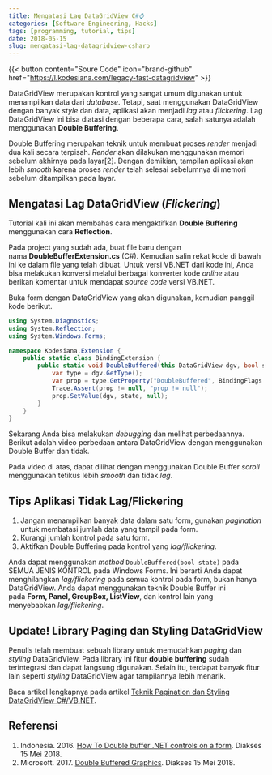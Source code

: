 ```yaml
---
title: Mengatasi Lag DataGridView C#⌚
categories: [Software Engineering, Hacks]
tags: [programming, tutorial, tips]
date: 2018-05-15
slug: mengatasi-lag-datagridview-csharp
---
```


{{< button content="Soure Code" icon="brand-github" href="https://l.kodesiana.com/legacy-fast-datagridview" >}}

DataGridView merupakan kontrol yang sangat umum digunakan untuk menampilkan data dari *database*. Tetapi, saat
menggunakan DataGridView dengan banyak *style* dan data, aplikasi akan menjadi *lag* atau *flickering*. Lag DataGridView
ini bisa diatasi dengan beberapa cara, salah satunya adalah menggunakan **Double Buffering**.

Double Buffering merupakan teknik untuk membuat proses *render* menjadi dua kali secara terpisah. *Render* akan
dilakukan menggunakan memori sebelum akhirnya pada layar[2]. Dengan demikian, tampilan aplikasi akan lebih *smooth*
karena proses *render* telah selesai sebelumnya di memori sebelum ditampilkan pada layar.

## Mengatasi Lag DataGridView (*Flickering*)

Tutorial kali ini akan membahas cara mengaktifkan **Double Buffering** menggunakan cara **Reflection**.

Pada project yang sudah ada, buat file baru dengan nama **DoubleBufferExtension.cs** (C#). Kemudian salin rekat kode di
bawah ini ke dalam file yang telah dibuat. Untuk versi VB.NET dari kode ini, Anda bisa melakukan konversi melalui
berbagai konverter kode *online* atau berikan komentar untuk mendapat *source code* versi VB.NET.

Buka form dengan DataGridView yang akan digunakan, kemudian panggil kode berikut.

```csharp
using System.Diagnostics;
using System.Reflection;
using System.Windows.Forms;

namespace Kodesiana.Extension {
    public static class BindingExtension {
        public static void DoubleBuffered(this DataGridView dgv, bool state) {
            var type = dgv.GetType();
            var prop = type.GetProperty("DoubleBuffered", BindingFlags.Instance | BindingFlags.NonPublic);
            Trace.Assert(prop != null, "prop != null");
            prop.SetValue(dgv, state, null);
        }
    }
}
```

Sekarang Anda bisa melakukan *debugging* dan melihat perbedaannya. Berikut adalah video perbedaan antara DataGridView
dengan menggunakan Double Buffer dan tidak.

Pada video di atas, dapat dilihat dengan menggunakan Double Buffer *scroll* menggunakan tetikus lebih *smooth* dan
tidak *lag*.

## Tips Aplikasi Tidak Lag/Flickering

1. Jangan menampilkan banyak data dalam satu form, gunakan *pagination* untuk membatasi jumlah data yang tampil pada
   form.
2. Kurangi jumlah kontrol pada satu form.
3. Aktifkan Double Buffering pada kontrol yang *lag/flickering*.

Anda dapat menggunakan *method* `DoubleBuffered(bool state)` pada SEMUA JENIS KONTROL pada Windows Forms. Ini berarti
Anda dapat menghilangkan *lag/flickering* pada semua kontrol pada form, bukan hanya DataGridView. Anda dapat menggunakan
teknik Double Buffer ini pada **Form, Panel, GroupBox, ListView**, dan kontrol lain yang menyebabkan *lag/flickering*.

## Update! Library Paging dan Styling DataGridView

Penulis telah membuat sebuah library untuk memudahkan *paging* dan *styling* DataGridView. Pada library ini
fitur **double buffering** sudah terintegrasi dan dapat langsung digunakan. Selain itu, terdapat banyak fitur lain
seperti *styling* DataGridView agar tampilannya lebih menarik.

Baca artikel lengkapnya pada artikel
[Teknik Pagination dan Styling DataGridView C#/VB.NET](https://kodesiana.com/post/teknik-pagination-dan-styling-untuk-datagridview/).

## Referensi

1. Indonesia. 2016. [How To Double buffer .NET controls on a form](https://stackoverflow.com/questions/76993/how-to-double-buffer-net-controls-on-a-form). Diakses 15 Mei 2018.
2. Microsoft. 2017. [Double Buffered Graphics](https://docs.microsoft.com/en-us/dotnet/framework/winforms/advanced/double-buffered-graphics). Diakses 15 Mei 2018.
